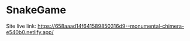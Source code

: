 # SnakeGame

Site live link: https://658aaad14f641589850316d9--monumental-chimera-e540b0.netlify.app/
